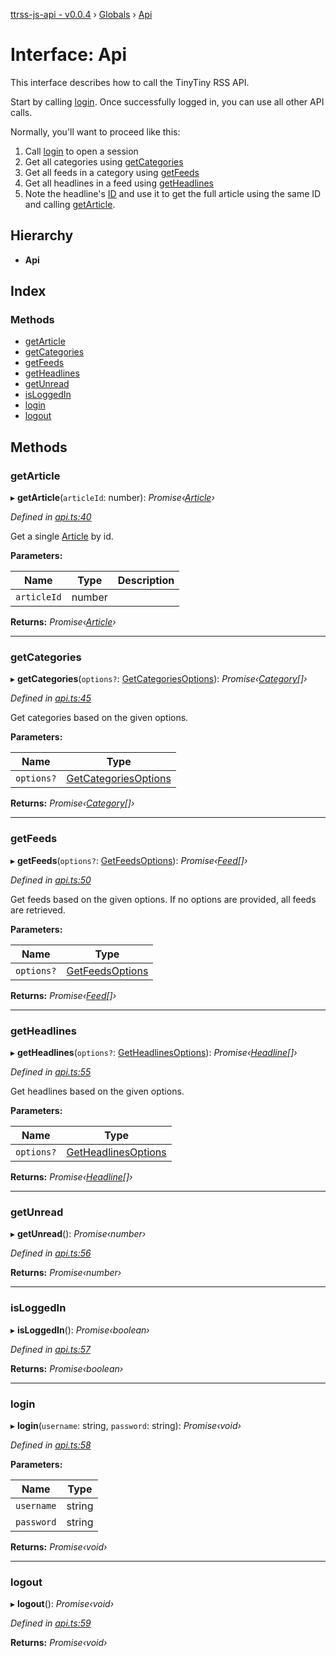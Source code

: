 [ttrss-js-api - v0.0.4](../README.md) › [Globals](../globals.md) › [Api](api.md)

# Interface: Api

This interface describes how to call the TinyTiny RSS API.

Start by calling [login](api.md#login). Once successfully logged in, you can use all other API calls.

Normally, you'll want to proceed like this:

1. Call [login](api.md#login) to open a session
2. Get all categories using [getCategories](api.md#getcategories)
3. Get all feeds in a category using [getFeeds](api.md#getfeeds)
4. Get all headlines in a feed using [getHeadlines](api.md#getheadlines)
5. Note the headline's [ID](../classes/headline.md#id) and use it to get the full article using the same ID and calling
   [getArticle](api.md#getarticle).

## Hierarchy

* **Api**

## Index

### Methods

* [getArticle](api.md#getarticle)
* [getCategories](api.md#getcategories)
* [getFeeds](api.md#getfeeds)
* [getHeadlines](api.md#getheadlines)
* [getUnread](api.md#getunread)
* [isLoggedIn](api.md#isloggedin)
* [login](api.md#login)
* [logout](api.md#logout)

## Methods

###  getArticle

▸ **getArticle**(`articleId`: number): *Promise‹[Article](../classes/article.md)›*

*Defined in [api.ts:40](https://github.com/fchristl/ttrss-js-api/blob/2ed851a/src/api.ts#L40)*

Get a single [Article](../classes/article.md) by id.

**Parameters:**

Name | Type | Description |
------ | ------ | ------ |
`articleId` | number |   |

**Returns:** *Promise‹[Article](../classes/article.md)›*

___

###  getCategories

▸ **getCategories**(`options?`: [GetCategoriesOptions](getcategoriesoptions.md)): *Promise‹[Category](../classes/category.md)[]›*

*Defined in [api.ts:45](https://github.com/fchristl/ttrss-js-api/blob/2ed851a/src/api.ts#L45)*

Get categories based on the given options.

**Parameters:**

Name | Type |
------ | ------ |
`options?` | [GetCategoriesOptions](getcategoriesoptions.md) |

**Returns:** *Promise‹[Category](../classes/category.md)[]›*

___

###  getFeeds

▸ **getFeeds**(`options?`: [GetFeedsOptions](getfeedsoptions.md)): *Promise‹[Feed](../classes/feed.md)[]›*

*Defined in [api.ts:50](https://github.com/fchristl/ttrss-js-api/blob/2ed851a/src/api.ts#L50)*

Get feeds based on the given options. If no options are provided, all feeds are retrieved.

**Parameters:**

Name | Type |
------ | ------ |
`options?` | [GetFeedsOptions](getfeedsoptions.md) |

**Returns:** *Promise‹[Feed](../classes/feed.md)[]›*

___

###  getHeadlines

▸ **getHeadlines**(`options?`: [GetHeadlinesOptions](getheadlinesoptions.md)): *Promise‹[Headline](../classes/headline.md)[]›*

*Defined in [api.ts:55](https://github.com/fchristl/ttrss-js-api/blob/2ed851a/src/api.ts#L55)*

Get headlines based on the given options.

**Parameters:**

Name | Type |
------ | ------ |
`options?` | [GetHeadlinesOptions](getheadlinesoptions.md) |

**Returns:** *Promise‹[Headline](../classes/headline.md)[]›*

___

###  getUnread

▸ **getUnread**(): *Promise‹number›*

*Defined in [api.ts:56](https://github.com/fchristl/ttrss-js-api/blob/2ed851a/src/api.ts#L56)*

**Returns:** *Promise‹number›*

___

###  isLoggedIn

▸ **isLoggedIn**(): *Promise‹boolean›*

*Defined in [api.ts:57](https://github.com/fchristl/ttrss-js-api/blob/2ed851a/src/api.ts#L57)*

**Returns:** *Promise‹boolean›*

___

###  login

▸ **login**(`username`: string, `password`: string): *Promise‹void›*

*Defined in [api.ts:58](https://github.com/fchristl/ttrss-js-api/blob/2ed851a/src/api.ts#L58)*

**Parameters:**

Name | Type |
------ | ------ |
`username` | string |
`password` | string |

**Returns:** *Promise‹void›*

___

###  logout

▸ **logout**(): *Promise‹void›*

*Defined in [api.ts:59](https://github.com/fchristl/ttrss-js-api/blob/2ed851a/src/api.ts#L59)*

**Returns:** *Promise‹void›*
